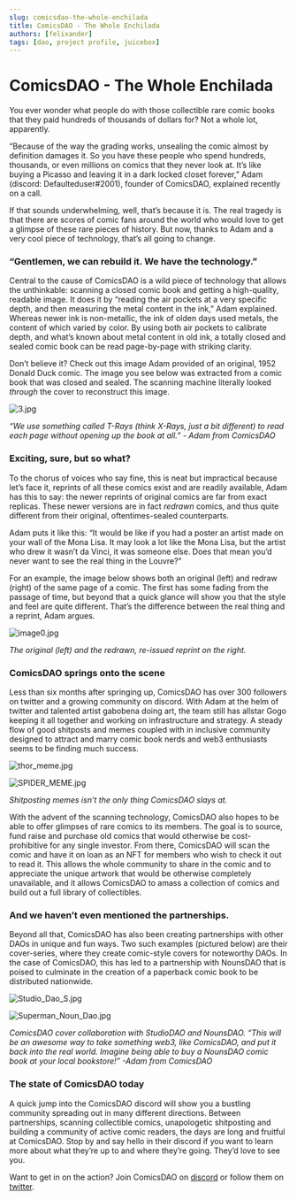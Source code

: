 ```yaml
---
slug: comicsdao-the-whole-enchilada
title: ComicsDAO - The Whole Enchilada
authors: [felixander]
tags: [dao, project profile, juicebox]
---
```


# ComicsDAO - The Whole Enchilada

You ever wonder what people do with those collectible rare comic books that they paid hundreds of thousands of dollars for? Not a whole lot, apparently.

“Because of the way the grading works, unsealing the comic almost by definition damages it. So you have these people who spend hundreds, thousands, or even millions on comics that they never look at. It’s like buying a Picasso and leaving it in a dark locked closet forever,” Adam (discord: Defaulteduser#2001), founder of ComicsDAO, explained recently on a call.

If that sounds underwhelming, well, that’s because it is. The real tragedy is that there are scores of comic fans around the world who would love to get a glimpse of these rare pieces of history. But now, thanks to Adam and a very cool piece of technology, that’s all going to change.

### “Gentlemen, we can rebuild it. We have the technology.”

Central to the cause of ComicsDAO is a wild piece of technology that allows the unthinkable: scanning a closed comic book and getting a high-quality, readable image. It does it by “reading the air pockets at a very specific depth, and then measuring the metal content in the ink,” Adam explained. Whereas newer ink is non-metallic, the ink of olden days used metals, the content of which varied by color. By using both air pockets to calibrate depth, and what’s known about metal content in old ink, a totally closed and sealed comic book can be read page-by-page with striking clarity.

Don’t believe it? Check out this image Adam provided of an original, 1952 Donald Duck comic. The image you see below was extracted from a comic book that was closed and sealed. The scanning machine literally looked *through* the cover to reconstruct this image.

![3.jpg](3.jpg)

*“We use something called T-Rays (think X-Rays, just a bit different) to read each page without opening up the book at all.” - Adam from ComicsDAO*

### Exciting, sure, but so what?

To the chorus of voices who say fine, this is neat but impractical because let’s face it, reprints of all these comics exist and are readily available, Adam has this to say: the newer reprints of original comics are far from exact replicas. These newer versions are in fact *redrawn* comics, and thus quite different from their original, oftentimes-sealed counterparts.

Adam puts it like this: “It would be like if you had a poster an artist made on your wall of the Mona Lisa. It may look a lot like the Mona Lisa, but the artist who drew it wasn’t da Vinci, it was someone else. Does that mean you’d never want to see the real thing in the Louvre?”

For an example, the image below shows both an original (left) and redraw (right) of the same page of a comic. The first has some fading from the passage of time, but beyond that a quick glance will show you that the style and feel are quite different. That’s the difference between the real thing and a reprint, Adam argues.

![image0.jpg](image0.jpg)

*The original (left) and the redrawn, re-issued reprint on the right.*

### ComicsDAO springs onto the scene

Less than six months after springing up, ComicsDAO has over 300 followers on twitter and a growing community on discord. With Adam at the helm of twitter and talented artist gabobena doing art, the team still has allstar Gogo keeping it all together and working on infrastructure and strategy. A steady flow of good shitposts and memes coupled with in inclusive community designed to attract and marry comic book nerds and web3 enthusiasts seems to be finding much success.

![thor_meme.jpg](thor_meme.jpg)

![SPIDER_MEME.jpg](SPIDER_MEME.jpg)

*Shitposting memes isn’t the only thing ComicsDAO slays at.*

With the advent of the scanning technology, ComicsDAO also hopes to be able to offer glimpses of rare comics to its members. The goal is to source, fund raise and purchase old comics that would otherwise be cost-prohibitive for any single investor. From there, ComicsDAO will scan the comic and have it on loan as an NFT for members who wish to check it out to read it. This allows the whole community to share in the comic and to appreciate the unique artwork that would be otherwise completely unavailable, and it allows ComicsDAO to amass a collection of comics and build out a full library of collectibles.

### And we haven’t even mentioned the partnerships.

Beyond all that, ComicsDAO has also been creating partnerships with other DAOs in unique and fun ways. Two such examples (pictured below) are their cover-series, where they create comic-style covers for noteworthy DAOs. In the case of ComicsDAO, this has led to a partnership with NounsDAO that is poised to culminate in the creation of a paperback comic book to be distributed nationwide. 

![Studio_Dao_S.jpg](Studio_Dao_S.jpg)

![Superman_Noun_Dao.jpg](Superman_Noun_Dao.jpg)

*ComicsDAO cover collaboration with StudioDAO and NounsDAO. “This will be an awesome way to take something web3, like ComicsDAO, and put it back into the real world. Imagine being able to buy a NounsDAO comic book at your local bookstore!” -Adam from ComicsDAO*

### The state of ComicsDAO today

A quick jump into the ComicsDAO discord will show you a bustling community spreading out in many different directions. Between partnerships, scanning collectible comics, unapologetic shitposting and building a community of active comic readers, the days are long and fruitful at ComicsDAO. Stop by and say hello in their discord if you want to learn more about what they’re up to and where they’re going. They’d love to see you.

Want to get in on the action? Join ComicsDAO on [discord](https://discord.gg/d9BF6a5Z) or follow them on [twitter](http://twitter.com/comicsdao).
